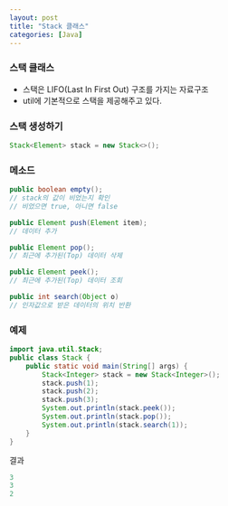 ```yaml
---
layout: post
title: "Stack 클래스"
categories: [Java]
---
```


### 스택 클래스
- 스택은 LIFO(Last In First Out) 구조를 가지는 자료구조
- util에 기본적으로 스택을 제공해주고 있다.


### 스택 생성하기
```java
Stack<Element> stack = new Stack<>();
```


### 메소드
```java
public boolean empty();
// stack의 값이 비었는지 확인
// 비었으면 true, 아니면 false

public Element push(Element item);
// 데이터 추가

public Element pop();
// 최근에 추가된(Top) 데이터 삭제

public Element peek();
// 최근에 추가된(Top) 데이터 조회

public int search(Object o)
// 인자값으로 받은 데이터의 위치 반환
```


### 예제
```java
import java.util.Stack;
public class Stack {
    public static void main(String[] args) {
        Stack<Integer> stack = new Stack<Integer>(); 
        stack.push(1);
        stack.push(2);
        stack.push(3);
        System.out.println(stack.peek());
        System.out.println(stack.pop());
        System.out.println(stack.search(1));
    }
}
```

결과
```java
3
3
2
```
